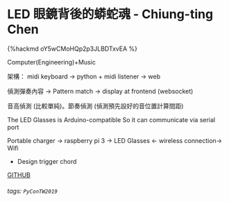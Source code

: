 # LED 眼鏡背後的蟒蛇魂 - Chiung-ting Chen

{%hackmd oY5wCMoHQp2p3JLBDTxvEA %}

Computer(Engineering)+Music

架構： midi keyboard -> python + midi listener -> web 

偵測彈奏內容 -> Pattern match -> display at frontend (websocket)

音高偵測 (比較單純)。節奏偵測 (偵測預先設好的音位置計算間距)

The LED Glasses is Arduino-compatible
So it can communicate via serial port


Portable charger -> raspberry pi 3 -> LED Glasses <- wireless connection-> Wifi
* Design trigger chord

[GITHUB](https://github.com/yychen/livespring)

###### tags: `PyConTW2019`
